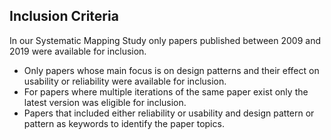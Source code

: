 ## Inclusion Criteria

In our Systematic Mapping Study only papers published between 2009 and 2019 were available for inclusion. 

- Only papers whose main focus is on design patterns and their effect on usability or reliability were available for inclusion.
- For papers where multiple iterations of the same paper exist only the latest version was eligible for inclusion.
- Papers that included either reliability or usability and design pattern or pattern as keywords to identify the paper topics. 
